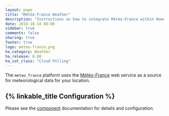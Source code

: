 ```yaml
---
layout: page
title: "Météo-France Weather"
description: "Instructions on how to integrate Météo-France within Home Assistant."
date: 2018-10-18 08:00
sidebar: true
comments: false
sharing: true
footer: true
logo: meteo-france.png
ha_category: Weather
ha_release: 0.88
ha_iot_class: "Cloud Polling"
---
```


The `meteo_france` platform uses the [Météo-France](http://www.meteofrance.com/) web service as a source for meteorological data for your location.

## {% linkable_title Configuration %}

Please see the [component](/components/meteo_france/) documentation for details and configuration.
